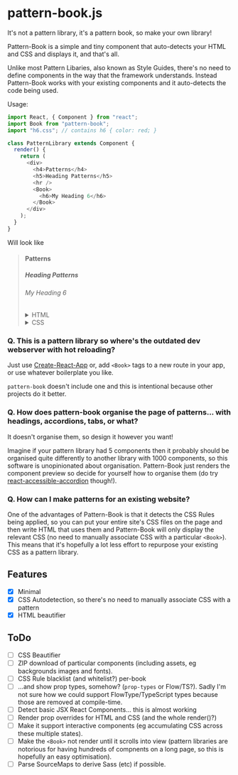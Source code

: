 # pattern-book.js

It's not a pattern library, it's a pattern book, so make your own library!

Pattern-Book is a simple and tiny component that auto-detects your HTML and CSS and displays it, and that's all.

Unlike most Pattern Libaries, also known as Style Guides, there's no need to define components in the way that the framework understands. Instead Pattern-Book works with your existing components and it auto-detects the code being used.

Usage:

```javascript
import React, { Component } from "react";
import Book from "pattern-book";
import "h6.css"; // contains h6 { color: red; }

class PatternLibrary extends Component {
  render() {
    return (
      <div>
        <h4>Patterns</h4>
        <h5>Heading Patterns</h5>
        <hr />
        <Book>
          <h6>My Heading 6</h6>
        </Book>
      </div>
    );
  }
}
```

Will look like

<blockquote>
    <h4>Patterns</h4>
    <h5>Heading Patterns</h5>
    <div>
      <h6>My Heading 6</h6>
      <details><summary>HTML</summary>&lt;h6&gt;My Heading 6&lt;/h6&gt;</details>
      <details><summary>CSS</summary>h6 { color: red; }</details>
    </div>    
</blockquote>

### Q. This is a pattern library so where's the outdated dev webserver with hot reloading?

Just use [Create-React-App](https://github.com/facebookincubator/create-react-app) or, add `<Book>` tags to a new route in your app, or use whatever boilerplate you like.

`pattern-book` doesn't include one and this is intentional because other projects do it better.

### Q. How does pattern-book organise the page of patterns... with headings, accordions, tabs, or what?

It doesn't organise them, so design it however you want!

Imagine if your pattern library had 5 components then it probably should be organised quite differently to another library with 1000 components, so this software is unopinionated about organisation. Pattern-Book just renders the component preview so decide for yourself how to organise them (do try [react-accessible-accordion](https://github.com/springload/react-accessible-accordion/) though!).

### Q. How can I make patterns for an existing website?

One of the advantages of Pattern-Book is that it detects the CSS Rules being applied, so you can put your entire site's CSS files on the page and then write HTML that uses them and Pattern-Book will only display the relevant CSS (no need to manually associate CSS with a particular `<Book>`). This means that it's hopefully a lot less effort to repurpose your existing CSS as a pattern library.

## Features

* [x] Minimal
* [x] CSS Autodetection, so there's no need to manually associate CSS with a pattern
* [x] HTML beautifier

## ToDo

* [ ] CSS Beautifier
* [ ] ZIP download of particular components (including assets, eg backgrounds images and fonts).
* [ ] CSS Rule blacklist (and whitelist?) per-book
* [ ] ...and show prop types, somehow? (`prop-types` or Flow/TS?). Sadly I'm not sure how we could support FlowType/TypeScript types because those are removed at compile-time.
* [ ] Detect basic JSX React Components... this is almost working
* [ ] Render prop overrides for HTML and CSS (and the whole render()?)
* [ ] Make it support interactive components (eg accumulating CSS across these multiple states).
* [ ] Make the `<Book>` not render until it scrolls into view (pattern libraries are notorious for having hundreds of compnents on a long page, so this is hopefully an easy optimisation).
* [ ] Parse SourceMaps to derive Sass (etc) if possible.
